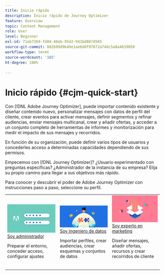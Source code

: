 ```yaml
---
title: Inicio rápido
description: Inicio rápido de Journey Optimizer
feature: Overview
topic: Content Management
role: User
level: Beginner
exl-id: 71ab7369-fd84-46eb-95d2-941bd887d565
source-git-commit: 882b99d9b49e1ae6d0f97872a74dc5a8a4639050
workflow-type: tm+mt
source-wordcount: '165'
ht-degree: 100%

---
```


# Inicio rápido {#cjm-quick-start}

Con [!DNL Adobe Journey Optimizer], puede importar contenido existente y diseñar contenido nuevo, personalizar mensajes con datos de perfil del cliente, crear eventos para activar mensajes, definir segmentos y refinar audiencias, enviar mensajes multicanal, crear y añadir ofertas, y acceder a un conjunto completo de herramientas de informes y monitorización para medir el impacto de sus mensajes y recorridos.

En función de su organización, puede definir varios tipos de usuarios y concederles acceso a determinadas capacidades dependiendo de sus permisos.

Empecemos con [!DNL Journey Optimizer]? ¿Usuario experimentado con preguntas específicas? ¿Administrador de la instancia de su empresa? Elija su propio camino para llegar a sus objetivos más rápido.

Para conocer y descubrir el poder de Adobe Journey Optimizer con instrucciones paso a paso, seleccione su perfil.

<table>
<tr>
  <td valign="bottom">
    <a href="path/administrator.md">
      <img alt="Administrador" src="path/assets/do-not-localize/user-2.png" />
    </a>
    <div>
    <a href="path/administrator.md">Soy administrador</a>
     <p>Preparar el entorno, conceder acceso, configurar ajustes
    <p>
    </div>
    <br>
  </td>
  <td valign="bottom">
    <a href="path/data-engineer.md">
      <img alt="Ingeniero de datos" src="path/assets/do-not-localize/user-1.png"/>
    </a>
    <div>
    <a href="path/data-engineer.md">Soy ingeniero de datos</a>
     <p>Importar perfiles, crear audiencias, crear esquemas y conjuntos de datos
    <p>
    </div>
    <br>
  </td>
  <td valign="bottom">
      <a href="path/marketer.md">
       <img alt="Experto en marketing" src="path/assets/do-not-localize/user-3.png" />
       </a>
    <div><a href="path/marketer.md">Soy experto en marketing</a>
     <p>Diseñar mensajes, añadir ofertas, recursos y crear recorridos de cliente
    <p>
    </div>
    <br>
  </td>
    <!--td valign="bottom">
    <a href="path/developer.md">
      <img alt="Developer" src="../using/assets/do-not-localize/user-2.png" />
    </a>
    <div>
    <a href="path/developer.md">I am a Developer</a>
     <p>Integrate your mobile apps, use Journey Optimizer APIs
    <p>
    </div>
    <br>
  </td-->
</tr>
</table>
